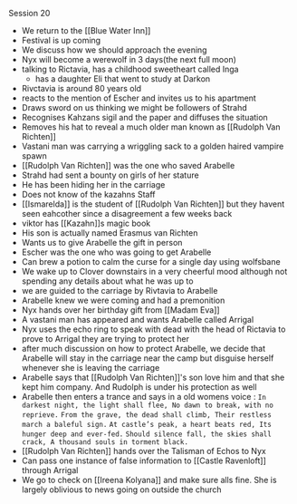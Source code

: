 Session 20

- We return to the [[Blue Water Inn]]
- Festival is up coming
- We discuss how we should approach the evening
- Nyx will become a werewolf in 3 days(the next full moon)
- talking to Rictavia, has a childhood sweetheart called Inga
	- has a daughter Eli that went to study at Darkon
- Rivctavia is around 80 years old 
- reacts to the mention of Escher and invites us to his apartment
- Draws sword on us thinking we might be followers of Strahd
- Recognises Kahzans sigil and the paper and diffuses the situation
- Removes his hat to reveal a much older man known as [[Rudolph Van Richten]] 
- Vastani man was carrying a wriggling sack to a golden haired vampire spawn 
- [[Rudolph Van Richten]] was the one who saved Arabelle 
- Strahd had sent a bounty on girls of her stature
- He has been hiding her in the carriage 
- Does not know of the kazahns Staff 
- [[Ismarelda]] is the student of [[Rudolph Van Richten]] but they havent seen eahcother since a disagreement a few weeks back
- viktor has [[Kazahn]]s magic book
- His son is actually named Erasmus van Richten
- Wants us to give Arabelle the gift in person
- Escher was the one who was going to get Arabelle 
- Can brew a potion to calm the curse for a single day using wolfsbane 
- We wake up to Clover downstairs in a very cheerful mood although not spending any details about what he was up to
- we are guided to the carriage by Rivtavia to Arabelle
- Arabelle knew we were coming and had a premonition
- Nyx hands over her birthday gift from [[Madam Eva]]
- A vastani man has appeared and wants Arabelle called Arrigal
- Nyx uses the echo ring to speak with dead with the head of Rictavia to prove to Arrigal they are trying to protect her
- after much discussion on how to protect Arabelle, we decide that Arabelle will stay in the carriage near the camp but disguise herself whenever she is leaving the carriage 
- Arabelle says that [[Rudolph Van Richten]]'s son love him and that she kept him company. And Rudolph is under his protection as well
- Arabelle then enters a trance and says in a old womens voice :
	`In darkest night, the light shall flee, No dawn to break, with no reprieve.` 
	`From the grave, the dead shall climb, Their restless march a baleful sign.`
	`At castle’s peak, a heart beats red, Its hunger deep and ever-fed.` 
	`Should silence fall, the skies shall crack, A thousand souls in torment black.`
- [[Rudolph Van Richten]] hands over the Talisman of Echos to Nyx
- Can pass one instance of false information to [[Castle Ravenloft]] through Arrigal 
- We go to check on [[Ireena Kolyana]] and make sure alls fine. She is largely oblivious to news going on outside the church
